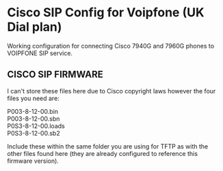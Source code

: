 # Cisco SIP Config for Voipfone (UK Dial plan) #
Working configuration for connecting Cisco 7940G and 7960G phones to VOIPFONE SIP service.

## CISCO SIP FIRMWARE ##
I can't store these files here due to Cisco copyright laws however the four files you need are:

P003-8-12-00.bin  
P003-8-12-00.sbn  
P0S3-8-12-00.loads  
P0S3-8-12-00.sb2  

Include these within the same folder you are using for TFTP as with the other files found here (they are already configured to reference this firmware version).
